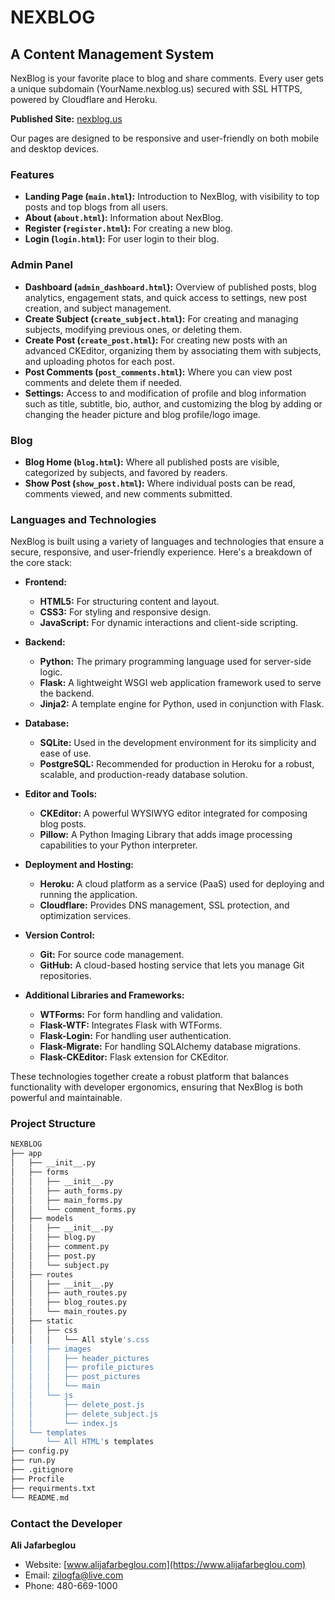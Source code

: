 # NEXBLOG

## A Content Management System

NexBlog is your favorite place to blog and share comments. Every user gets a unique subdomain (YourName.nexblog.us) secured with SSL HTTPS, powered by Cloudflare and Heroku.

**Published Site:** [nexblog.us](https://nexblog.us)

Our pages are designed to be responsive and user-friendly on both mobile and desktop devices.

### Features

- **Landing Page (`main.html`):** Introduction to NexBlog, with visibility to top posts and top blogs from all users.
- **About (`about.html`):** Information about NexBlog.
- **Register (`register.html`):** For creating a new blog.
- **Login (`login.html`):** For user login to their blog.

### Admin Panel

- **Dashboard (`admin_dashboard.html`):** Overview of published posts, blog analytics, engagement stats, and quick access to settings, new post creation, and subject management.
- **Create Subject (`create_subject.html`):** For creating and managing subjects, modifying previous ones, or deleting them.
- **Create Post (`create_post.html`):** For creating new posts with an advanced CKEditor, organizing them by associating them with subjects, and uploading photos for each post.
- **Post Comments (`post_comments.html`):** Where you can view post comments and delete them if needed.
- **Settings:** Access to and modification of profile and blog information such as title, subtitle, bio, author, and customizing the blog by adding or changing the header picture and blog profile/logo image.

### Blog

- **Blog Home (`blog.html`):** Where all published posts are visible, categorized by subjects, and favored by readers.
- **Show Post (`show_post.html`):** Where individual posts can be read, comments viewed, and new comments submitted.


### Languages and Technologies

NexBlog is built using a variety of languages and technologies that ensure a secure, responsive, and user-friendly experience. Here's a breakdown of the core stack:

- **Frontend:**
  - **HTML5:** For structuring content and layout.
  - **CSS3:** For styling and responsive design.
  - **JavaScript:** For dynamic interactions and client-side scripting.

- **Backend:**
  - **Python:** The primary programming language used for server-side logic.
  - **Flask:** A lightweight WSGI web application framework used to serve the backend.
  - **Jinja2:** A template engine for Python, used in conjunction with Flask.

- **Database:**
  - **SQLite:** Used in the development environment for its simplicity and ease of use.
  - **PostgreSQL:** Recommended for production in Heroku for a robust, scalable, and production-ready database solution.

- **Editor and Tools:**
  - **CKEditor:** A powerful WYSIWYG editor integrated for composing blog posts.
  - **Pillow:** A Python Imaging Library that adds image processing capabilities to your Python interpreter.

- **Deployment and Hosting:**
  - **Heroku:** A cloud platform as a service (PaaS) used for deploying and running the application.
  - **Cloudflare:** Provides DNS management, SSL protection, and optimization services.

- **Version Control:**
  - **Git:** For source code management.
  - **GitHub:** A cloud-based hosting service that lets you manage Git repositories.

- **Additional Libraries and Frameworks:**
  - **WTForms:** For form handling and validation.
  - **Flask-WTF:** Integrates Flask with WTForms.
  - **Flask-Login:** For handling user authentication.
  - **Flask-Migrate:** For handling SQLAlchemy database migrations.
  - **Flask-CKEditor:** Flask extension for CKEditor.

These technologies together create a robust platform that balances functionality with developer ergonomics, ensuring that NexBlog is both powerful and maintainable.


### Project Structure


```bash
NEXBLOG
├── app
│   ├── __init__.py
│   ├── forms
│   │   ├── __init__.py
│   │   ├── auth_forms.py
│   │   ├── main_forms.py
│   │   └── comment_forms.py
│   ├── models
│   │   ├── __init__.py
│   │   ├── blog.py
│   │   ├── comment.py
│   │   ├── post.py
│   │   └── subject.py
│   ├── routes
│   │   ├── __init__.py
│   │   ├── auth_routes.py
│   │   ├── blog_routes.py
│   │   └── main_routes.py
│   ├── static
│   │   ├── css
│   │   │   └── All style's.css
│   │   ├── images
│   │   │   ├── header_pictures
│   │   │   ├── profile_pictures
│   │   │   ├── post_pictures
│   │   │   └── main
│   │   └── js
│   │       ├── delete_post.js
│   │       ├── delete_subject.js
│   │       └── index.js
│   └── templates
│       └── All HTML's templates
├── config.py
├── run.py
├── .gitignore
├── Procfile
├── requirments.txt
└── README.md

```

### Contact the Developer

**Ali Jafarbeglou**

- Website: [www.alijafarbeglou.com](https://www.alijafarbeglou.com)
- Email: zilogfa@live.com
- Phone: 480-669-1000
